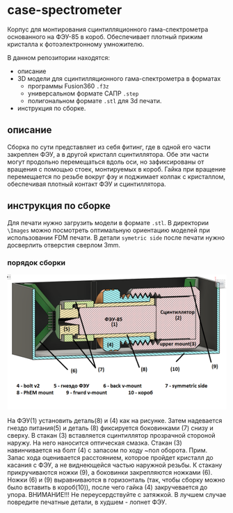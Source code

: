 # case-spectrometer
Корпус для монтирования сцинтилляционного гама-спектрометра основанного на ФЭУ-85 в короб. Обеспечивает плотный прижим кристалла к фотоэлектронному умножителю.

В данном репозитории находятся:
- описание 
- 3D модели для сцинтилляционного гама-спектрометра в форматах
  - программы Fusion360 ```.f3z```
  - универсальном формате САПР ```.step```
  - полигональном формате ```.stl``` для 3d печати.
- инструкция по сборке.

## описание

Сборка по сути представляет из себя фитинг, где в одной его части закреплен ФЭУ, а в другой кристалл сцинтиллятора. Обе эти части могут продольно перемещаться вдоль оси, но зафиксированы от вращения с помощью стоек, монтируемых в короб. Гайка при вращение перемещается по резьбе вокруг фэу и поджимает колпак с кристаллом, обеспечивая плотный контакт ФЭУ и сцинтиллятора.

## инструкция по сборке

Для печати нужно загрузить модели в формате ```.stl```. В директории ```\Images``` можно посмотреть оптимальную ориентацию моделей при использовании FDM печати.
В детали ```symetric side``` после печати нужно досверлить отверстия сверлом 3mm.

### порядок сборки
![Alt-текст](https://github.com/fmtrifonov/case-spectrometer/blob/main/Images/parts.png "Сборка в разрезе")

На ФЭУ(1) установить деталь(8) и (4) как на рисунке.
Затем надевается гнездо питания(5) и деталь (8) фиксируется боковинками (7) снизу и сверху. 
В стакан (3) вставляется сцинтиллятор прозрачной стороной наружу. На него наносится оптическая смазка.
Стакан (3) навинчивается на болт (4) с запасом по ходу ~пол оборота. Прим. Запас хода оценивается расстоянием, которое пройдет кристалл до касания с ФЭУ, а не виднеющейся частью наружной резьбы.
К стакану прикручиваются ножки (9), а боковинки закрепляются ножками (6). Ножки (6) и (9) выравниваются в горизонталь (так, чтобы сборку можно было вставить в короб(10)), после чего гайка (4) закручевается до упора. 
ВНИМАНИЕ!!! Не переусердствуйте с затяжкой. В лучшем случае повредите печатные детали, в худшем - лопнет ФЭУ.
